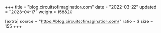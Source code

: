 +++
title = "blog.circuitsofimagination.com"
date = "2022-03-22"
updated = "2023-04-17"
weight = 158820

[extra]
source = "https://blog.circuitsofimagination.com/"
ratio = 3
size = 155
+++
